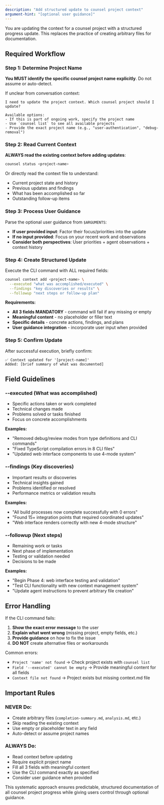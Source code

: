 ```yaml
---
description: "Add structured update to counsel project context"
argument-hint: "[optional user guidance]"
---
```


You are updating the context for a counsel project with a structured progress update. This replaces the practice of creating arbitrary files for documentation.

## Required Workflow

### Step 1: Determine Project Name
**You MUST identify the specific counsel project name explicitly**. Do not assume or auto-detect.

If unclear from conversation context:
```
I need to update the project context. Which counsel project should I update?

Available options:
- If this is part of ongoing work, specify the project name
- Use `counsel list` to see all available projects
- Provide the exact project name (e.g., "user-authentication", "debug-removal")
```

### Step 2: Read Current Context  
**ALWAYS read the existing context before adding updates**:

```bash
counsel status <project-name>
```

Or directly read the context file to understand:
- Current project state and history
- Previous updates and findings  
- What has been accomplished so far
- Outstanding follow-up items

### Step 3: Process User Guidance
Parse the optional user guidance from `$ARGUMENTS`:
- **If user provided input**: Factor their focus/priorities into the update
- **If no input provided**: Focus on your recent work and observations
- **Consider both perspectives**: User priorities + agent observations + context history

### Step 4: Create Structured Update
Execute the CLI command with ALL required fields:

```bash
counsel context add <project-name> \
  --executed "what was accomplished/executed" \
  --findings "key discoveries or results" \
  --followup "next steps or follow-up plan"
```

**Requirements:**
- **All 3 fields MANDATORY** - command will fail if any missing or empty
- **Meaningful content** - no placeholder or filler text
- **Specific details** - concrete actions, findings, and plans
- **User guidance integration** - incorporate user input when provided

### Step 5: Confirm Update
After successful execution, briefly confirm:
```
✅ Context updated for '[project-name]'
Added: [brief summary of what was documented]
```

## Field Guidelines

### --executed (What was accomplished)
- Specific actions taken or work completed
- Technical changes made
- Problems solved or tasks finished
- Focus on concrete accomplishments

**Examples:**
- "Removed debug/review modes from type definitions and CLI commands" 
- "Fixed TypeScript compilation errors in 8 CLI files"
- "Updated web interface components to use 4-mode system"

### --findings (Key discoveries)
- Important results or discoveries
- Technical insights gained
- Problems identified or resolved
- Performance metrics or validation results

**Examples:**
- "All build processes now complete successfully with 0 errors"
- "Found 15+ integration points that required coordinated updates"
- "Web interface renders correctly with new 4-mode structure"

### --followup (Next steps)
- Remaining work or tasks
- Next phase of implementation
- Testing or validation needed
- Decisions to be made

**Examples:**
- "Begin Phase 4: web interface testing and validation" 
- "Test CLI functionality with new context management system"
- "Update agent instructions to prevent arbitrary file creation"

## Error Handling

If the CLI command fails:
1. **Show the exact error message** to the user
2. **Explain what went wrong** (missing project, empty fields, etc.)
3. **Provide guidance** on how to fix the issue
4. **DO NOT** create alternative files or workarounds

Common errors:
- `Project 'name' not found` → Check project exists with `counsel list`
- `Field '--executed' cannot be empty` → Provide meaningful content for all fields
- `Context file not found` → Project exists but missing context.md file

## Important Rules

### NEVER Do:
- Create arbitrary files (`completion-summary.md`, `analysis.md`, etc.)
- Skip reading the existing context
- Use empty or placeholder text in any field
- Auto-detect or assume project names

### ALWAYS Do:  
- Read context before updating
- Require explicit project name
- Fill all 3 fields with meaningful content
- Use the CLI command exactly as specified
- Consider user guidance when provided

This systematic approach ensures predictable, structured documentation of all counsel project progress while giving users control through optional guidance.